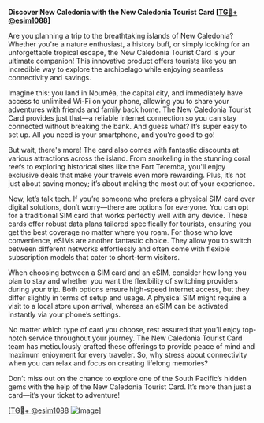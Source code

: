 **Discover New Caledonia with the New Caledonia Tourist Card [[TG💪+ @esim1088](https://t.me/s/esim1088)]**

Are you planning a trip to the breathtaking islands of New Caledonia? Whether you're a nature enthusiast, a history buff, or simply looking for an unforgettable tropical escape, the New Caledonia Tourist Card is your ultimate companion! This innovative product offers tourists like you an incredible way to explore the archipelago while enjoying seamless connectivity and savings.

Imagine this: you land in Nouméa, the capital city, and immediately have access to unlimited Wi-Fi on your phone, allowing you to share your adventures with friends and family back home. The New Caledonia Tourist Card provides just that—a reliable internet connection so you can stay connected without breaking the bank. And guess what? It’s super easy to set up. All you need is your smartphone, and you’re good to go!

But wait, there's more! The card also comes with fantastic discounts at various attractions across the island. From snorkeling in the stunning coral reefs to exploring historical sites like the Fort Teremba, you'll enjoy exclusive deals that make your travels even more rewarding. Plus, it’s not just about saving money; it’s about making the most out of your experience. 

Now, let’s talk tech. If you’re someone who prefers a physical SIM card over digital solutions, don’t worry—there are options for everyone. You can opt for a traditional SIM card that works perfectly well with any device. These cards offer robust data plans tailored specifically for tourists, ensuring you get the best coverage no matter where you roam. For those who love convenience, eSIMs are another fantastic choice. They allow you to switch between different networks effortlessly and often come with flexible subscription models that cater to short-term visitors.

When choosing between a SIM card and an eSIM, consider how long you plan to stay and whether you want the flexibility of switching providers during your trip. Both options ensure high-speed internet access, but they differ slightly in terms of setup and usage. A physical SIM might require a visit to a local store upon arrival, whereas an eSIM can be activated instantly via your phone’s settings.

No matter which type of card you choose, rest assured that you’ll enjoy top-notch service throughout your journey. The New Caledonia Tourist Card team has meticulously crafted these offerings to provide peace of mind and maximum enjoyment for every traveler. So, why stress about connectivity when you can relax and focus on creating lifelong memories?

Don’t miss out on the chance to explore one of the South Pacific’s hidden gems with the help of the New Caledonia Tourist Card. It’s more than just a card—it’s your ticket to adventure! 

[[TG💪+ @esim1088](https://t.me/s/esim1088) ![Image](https://i.postimg.cc/Y0z9fWf4/image.png)]
